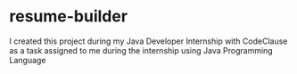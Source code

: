 # resume-builder
I created this project during my Java Developer Internship with CodeClause as a task assigned to me during the internship using Java Programming Language
